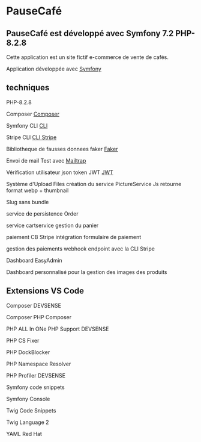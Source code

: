 # PauseCafé

## PauseCafé est développé avec Symfony 7.2 PHP-8.2.8

Cette application est un site fictif e-commerce de vente de cafés.

Application développée avec [Symfony](https://symfony.com/)

## techniques

PHP-8.2.8

Composer [Composer](https://getcomposer.org/)

Symfony CLI [CLI](https://symfony.com/download)

Stripe CLI [CLI Stripe](https://docs.stripe.com/stripe-cli/overview)

Bibliotheque de fausses donnees faker [Faker](https://fakerphp.github.io/)

Envoi de mail Test avec [Mailtrap](https://mailtrap.io/)

Vérification utilisateur json token JWT [JWT](https://jwt.io/)

Système d'Upload Files création du service PictureService Js retourne format webp + thumbnail

Slug sans bundle

service de persistence Order

service cartservice gestion du panier

paiement CB Stripe intégration formulaire de paiement

gestion des paiements webhook endpoint avec la CLI Stripe

Dashboard EasyAdmin

Dashboard personnalisé pour la gestion des images des produits

## Extensions VS Code

Composer DEVSENSE

Composer PHP Composer

PHP ALL In ONe PHP Support DEVSENSE

PHP CS Fixer

PHP DockBlocker

PHP Namespace Resolver

PHP Profiler DEVSENSE

Symfony code snippets

Symfony Console

Twig Code Snippets

Twig Language 2

YAML Red Hat
